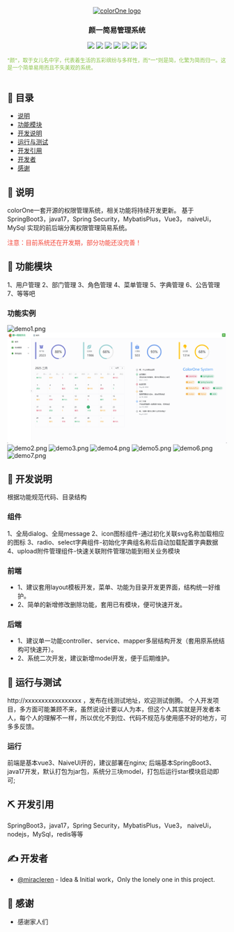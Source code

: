 <p align="center">
  <a href="" rel="noopener">
 <img width=100px height=100px src="front-end/src/assets/logo.png" alt="colorOne logo"></a>
</p>

<h3 align="center">颜一简易管理系统</h3>

<p align="center">
    <img src="https://img.shields.io/badge/Java-17-red" />
    <img src="https://img.shields.io/badge/SpringBoot-3.1-orange" />
    <img src="https://img.shields.io/badge/MySQL-5.6-yellow" />
    <img src="https://img.shields.io/badge/Vue-3.2-green" />
    <img src="https://img.shields.io/badge/Node.js-16.15.0-cyan" />
    <img src="https://img.shields.io/badge/NaiveUi-2.34-blue" />
    <img src="https://img.shields.io/badge/ColorOne-1.0.0-purple" />
</p>

<p style="font-size:12px;color:#8BC34A;">"颜"，取于女儿名中字，代表着生活的五彩缤纷与多样性，而"一"则是简，化繁为简而归一。这是一个简单易用而且不失美观的系统。
    <br> 
    <br> 
</p>

## 📝 目录

- [说明](#说明)
- [功能模块](#功能模块)
- [开发说明](#开发说明)
- [运行与测试](#运行与测试)
- [开发引用](#开发引用)
- [开发者](#开发者)
- [感谢](#感谢)

## 🧐 说明 <a name = "说明"></a>

colorOne一套开源的权限管理系统，相关功能将持续开发更新。
基于SpringBoot3，java17，Spring Security，MybatisPlus，Vue3， naiveUi，MySql 实现的前后端分离权限管理简易系统。

<font color=#F44336>注意：目前系统还在开发期，部分功能还没完善！</font>

## 🏁 功能模块 <a name = "功能模块"></a>

1、用户管理
2、部门管理
3、角色管理
4、菜单管理
5、字典管理
6、公告管理
7、等等吧

### 功能实例
![demo1.png](attachment%2Fimages%2Fdemo1.png)
![demo8.png](attachment%2Fimages%2Fdemo8.png)
![demo2.png](attachment%2Fimages%2Fdemo2.png)
![demo3.png](attachment%2Fimages%2Fdemo3.png)
![demo4.png](attachment%2Fimages%2Fdemo4.png)
![demo5.png](attachment%2Fimages%2Fdemo5.png)
![demo6.png](attachment%2Fimages%2Fdemo6.png)
![demo7.png](attachment%2Fimages%2Fdemo7.png)

## 🚀 开发说明 <a name = "开发说明"></a>

根据功能规范代码、目录结构

### 组件
1、全局dialog、全局message
2、icon图标组件-通过初化关联svg名称加载相应的图标
3、radio、select字典组件-初始化字典组名称后自动加载配置字典数据
4、upload附件管理组件-快速关联附件管理功能到相关业务模块

### 前端
- 1、建议套用layout模板开发，菜单、功能为目录开发更界面，结构统一好维护。
- 2、简单的新增修改删除功能，套用已有模块，便可快速开发。

### 后端
- 1、建议单一功能controller、service、mapper多层结构开发（套用原系统结构可快速开）。
- 2、系统二次开发，建议新增model开发，便于后期维护。

## 🔧 运行与测试 <a name = "运行与测试"></a>

http://xxxxxxxxxxxxxxxxx ，发布在线测试地址，欢迎测试倒腾。
个人开发项目，多方面可能兼顾不来，虽然说设计要以人为本，但这个人其实就是开发者本人，每个人的理解不一样，所以优化不到位、代码不规范与使用感不好的地方，可多多反馈。

### 运行

前端是基本vue3、NaiveUI开的，建议部署在nginx;
后端基本SpringBoot3、java17开发，默认打包为jar包，系统分三块model，打包后运行star模块启动即可;

## ⛏️ 开发引用 <a name = "开发引用"></a>

SpringBoot3，java17，Spring Security，MybatisPlus，Vue3， naiveUi，nodejs，MySql，redis等等

## ✍️ 开发者 <a name = "开发者"></a>

- [@miracleren](https://github.com/miracleren) - Idea & Initial work，Only the lonely one in this project.

## 🎉 感谢 <a name = "感谢"></a>

- 感谢家人们

